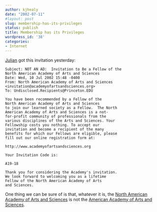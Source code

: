 ```yaml
---
author: kjhealy
date: "2002-07-11"
#layout: post
slug: membership-has-its-privileges
status: publish
title: Membership has its Privileges
wordpress_id: '38'
categories:
- Internet
---
```




 [Julian](http://www.sociolog.com/jdierkes/) got this invitation yesterday:

    Subject: NOT AN AD:  Invitation to Be a Fellow of the
    North American Academy of Arts and Sciences
    Date: Wed, 10 Jul 2002 15:48 -0400
    From: North American Academy of Arts and Sciences
    <invitation@academyofartsandsciences.org>
    To: Undisclosed.Recipients@Princeton.EDU

    You have been recommended by a Fellow of the
    North American Academy of Arts and Sciences
    to join our learned society as a Fellow.  The North
    American Academy of Arts and Sciences is a not-
    for-profit community of professionals from the
    various disciplines of the Arts and Sciences. Your
    Fellowship costs you nothing. To accept our
    invitation and become a recipient of the many
    benefits for which our Fellows are eligible, please
    fill out our online registration form at:

    http://www.academyofartsandsciences.org

    Your Invitation Code is:

    A19-18

    Thank you for considering the Academy's invitation.
    We look forward to welcoming you as a lifetime
    Fellow of the North American Academy of Arts
    and Sciences.

One thing we can be sure of is that, whatever it is, the [North American Academy of Arts and Sciences](http://www.academyofartsandsciences.org) is not the [American Academy of Arts and Sciences](http://www.amacad.org/).
